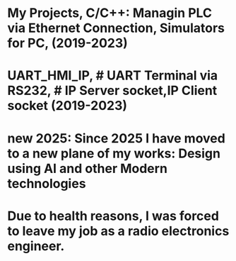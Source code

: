 # My Projects, C/C++: Managin PLC via Ethernet Connection, Simulators for PC, (2019-2023)
# UART_HMI_IP, # UART Terminal via RS232, # IP Server socket,IP Client socket (2019-2023)
# new 2025: Since 2025 I have moved to a new plane of my works: Design using AI and other Modern technologies
# Due to health reasons, I was forced to leave my job as a radio electronics engineer.



